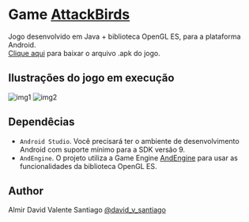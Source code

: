 # Game <a href="https://github.com/DavidVSantiago/AttackBirds/blob/main/bin/BirdAttack.apk" target="_blank">AttackBirds </a>

Jogo desenvolvido em Java + biblioteca OpenGL ES, para a plataforma Android.<br>
[Clique aqui](https://github.com/DavidVSantiago/AttackBirds/blob/main/bin/BirdAttack.apk) para baixar o arquivo .apk do jogo.

## Ilustrações do jogo em execução
![img1](pics/gds1-javascript-screen_01.jpg)
![img2](pics/gds1-javascript-screen_02.jpg)

## Dependêcias

* ```Android Studio```. Você precisará ter o ambiente de desenvolvimento Android com suporte mínimo para a SDK versão 9.
* ```AndEngine```. O projeto utiliza a Game Engine [AndEngine](https://github.com/nicolasgramlich/AndEngine) para usar as funcionalidades da biblioteca OpenGL ES.

## Author

Almir David Valente Santiago [@david_v_santiago](https://linktr.ee/david.santiago)
